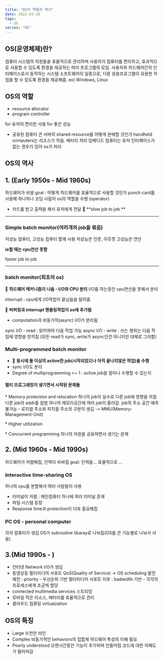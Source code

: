 ```yaml
---
title: "OS의 역할과 역사"
date: 2022-03-29
tags:
  - OS
series: "OS"
---
```


## OS(운영체제)란?
컴퓨터 시스템의 자원들을 효율적으로 관리하며 사용자가 컴퓨터를 편리하고, 효과적으로 사용할 수 있도록 환경을 제공하는 여러 프로그램의 모임.
사용자와 하드웨어간의 인터페이스로서 동작하는 시스템 소프트웨어의 일종으로, 다른 응용프로그램이 유용한 작업을 할 수 있도록 환경을 제공해줌.
ex) Windows, Linux

## OS의 역할

- resource allocator
- program controller

for 유저의 편리한 사용
for 좋은 성능

- 공유된 컴퓨터
  큰 서버의 shared resource를 어떻게 분배할 것인가
  handheld computers는 리소스가 작음. 배터리 처리
  임베디드 컴퓨터는 유저 인터페이스가 없는 경우가 있어 os가 처리

## OS의 역사
## 1. (Early 1950s - Mid 1960s)
하드웨어가 비쌈
goal : 어떻게 하드웨어를 효율적으로 사용할 것인가
punch card를 사용해 하나하나 코딩
사람이 os의 역할을 수행 (operator)

- 카드를 받고 출력을 해서 유저에게 전달
  📌 **slow job to job **

---

### Simple batch monitor(여러개의 job을 묶음)

저성능 컴퓨터, 고성능 컴퓨터 함께 사용
저성능은 인풋, 아웃풋 
고성능은 연산

**io할 때는 cpu연산 못함**

<bold> faster job to job </bold>

---

### batch monitor(최초의 os)

📌 **하드웨어 메커니즘이 나옴 - I/O와 CPU 분리**
I/O를 하는동안 cpu연산을 못해서 분리

inturrupt : cpu에게 I/O작업이 끝났음을 알려줌

📌 **버퍼링과 interrupt 핸들링작업이 os에 추가됨**

- computation과 비동기적(async) I/O가 분리됨

sync I/O - read : 읽어와야 다음 작업 가능
async I/O - write : 쓰는 행위는 다음 작업에 영향을 안끼침
(모든 read가 sync, write가 async인건 아니지만 대체로 그러함)

### Multi-programmed batch monitor

- 📌 **동시에 둘 이상의 active한 job(시작되었으나 아직 끝나지않은 작업)을 수행**
- sync I/O도 분리
- Degree of multiprogramming >= 1 : active job을 얼마나 수행할 수 있는지

#### 멀티 프로그래밍이 생기면서 시작된 문제들

\* Memory protection and relocation
하나의 job이 실수로 다른 job에 영향을 끼침
다른 job의 addr를 침범
하나의 메모리공간에 여러 job이 올라감. job의 주소 공간 예측 불가능 - 로지컬 주소와 피지컬 주소의 구분이 생김
-> MMU(Memory-Management-Unit)

\* Higher utilization

\* Concurrent programming
하나의 자원을 공유하면서 생기는 문제

## 2. (Mid 1960s - Mid 1990s)

하드웨어가 저렴해짐, 인력이 비싸짐
goal: 인력을... 효율적으로 ...

### Interactive time-sharing OS

하나의 cpu를 분할해서 여러 사람들이 사용

- 터미널이 저렴 : 메인컴퓨터 하나에 여러 터미널 존재
- 파일 시스템 등장
- Response time과 protection이 더욱 중요해짐

### PC OS - personal computer

각자 컴퓨터가 생김
OS가 subroutine libaray로 나눠짐(OS를 큰 기능별로 나눠서 사용)

## 3.(Mid 1990s - )

- 인터넷
  Network I/O가 생김
- 동영상등 멀티미디어 서포트
  QoS(Quality of Service)
  -> OS scheduling 발전
  예전 : priority - 우선순위 기반
  멀티미디어 서포트 이후 : badwidth 기반 - 각각의 프로세스에게 조금씩 할당
- connected multimedia services
  스트리밍
- 모바일
  적은 리소스, 배터리를 효율적으로 관리
- 클라우드 컴퓨팅
  virtualzation

## OS의 특징

- Large
  수천만 라인
- Complex
  비동기적인 behaviors의 집합체
  하드웨어 특성의 이해 필요
- Poorly understood
  오랜시간동안 기능이 추가되며 만들어짐
  코드에 대한 이해도가 떨어져감
